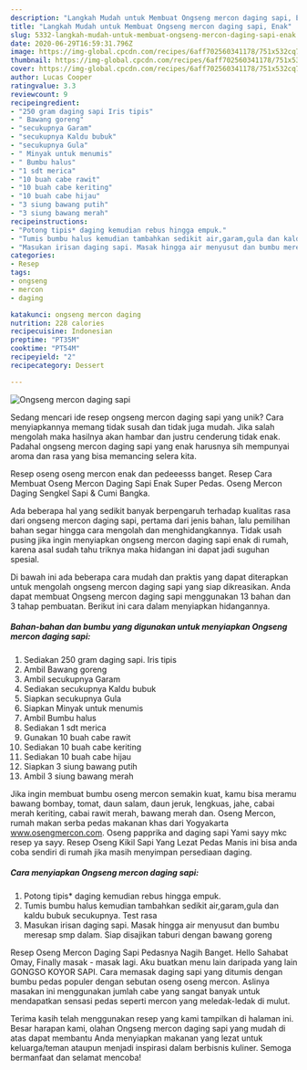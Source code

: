 ```yaml
---
description: "Langkah Mudah untuk Membuat Ongseng mercon daging sapi, Enak"
title: "Langkah Mudah untuk Membuat Ongseng mercon daging sapi, Enak"
slug: 5332-langkah-mudah-untuk-membuat-ongseng-mercon-daging-sapi-enak
date: 2020-06-29T16:59:31.796Z
image: https://img-global.cpcdn.com/recipes/6aff702560341178/751x532cq70/ongseng-mercon-daging-sapi-foto-resep-utama.jpg
thumbnail: https://img-global.cpcdn.com/recipes/6aff702560341178/751x532cq70/ongseng-mercon-daging-sapi-foto-resep-utama.jpg
cover: https://img-global.cpcdn.com/recipes/6aff702560341178/751x532cq70/ongseng-mercon-daging-sapi-foto-resep-utama.jpg
author: Lucas Cooper
ratingvalue: 3.3
reviewcount: 9
recipeingredient:
- "250 gram daging sapi Iris tipis"
- " Bawang goreng"
- "secukupnya Garam"
- "secukupnya Kaldu bubuk"
- "secukupnya Gula"
- " Minyak untuk menumis"
- " Bumbu halus"
- "1 sdt merica"
- "10 buah cabe rawit"
- "10 buah cabe keriting"
- "10 buah cabe hijau"
- "3 siung bawang putih"
- "3 siung bawang merah"
recipeinstructions:
- "Potong tipis* daging kemudian rebus hingga empuk."
- "Tumis bumbu halus kemudian tambahkan sedikit air,garam,gula dan kaldu bubuk secukupnya. Test rasa"
- "Masukan irisan daging sapi. Masak hingga air menyusut dan bumbu meresap smp dalam. Siap disajikan taburi dengan bawang goreng"
categories:
- Resep
tags:
- ongseng
- mercon
- daging

katakunci: ongseng mercon daging 
nutrition: 228 calories
recipecuisine: Indonesian
preptime: "PT35M"
cooktime: "PT54M"
recipeyield: "2"
recipecategory: Dessert

---
```



![Ongseng mercon daging sapi](https://img-global.cpcdn.com/recipes/6aff702560341178/751x532cq70/ongseng-mercon-daging-sapi-foto-resep-utama.jpg)

Sedang mencari ide resep ongseng mercon daging sapi yang unik? Cara menyiapkannya memang tidak susah dan tidak juga mudah. Jika salah mengolah maka hasilnya akan hambar dan justru cenderung tidak enak. Padahal ongseng mercon daging sapi yang enak harusnya sih mempunyai aroma dan rasa yang bisa memancing selera kita.

Resep oseng oseng mercon enak dan pedeeesss banget. Resep Cara Membuat Oseng Mercon Daging Sapi Enak Super Pedas. Oseng Mercon Daging Sengkel Sapi &amp; Cumi Bangka.

Ada beberapa hal yang sedikit banyak berpengaruh terhadap kualitas rasa dari ongseng mercon daging sapi, pertama dari jenis bahan, lalu pemilihan bahan segar hingga cara mengolah dan menghidangkannya. Tidak usah pusing jika ingin menyiapkan ongseng mercon daging sapi enak di rumah, karena asal sudah tahu triknya maka hidangan ini dapat jadi suguhan spesial.


Di bawah ini ada beberapa cara mudah dan praktis yang dapat diterapkan untuk mengolah ongseng mercon daging sapi yang siap dikreasikan. Anda dapat membuat Ongseng mercon daging sapi menggunakan 13 bahan dan 3 tahap pembuatan. Berikut ini cara dalam menyiapkan hidangannya.

<!--inarticleads1-->

##### Bahan-bahan dan bumbu yang digunakan untuk menyiapkan Ongseng mercon daging sapi:

1. Sediakan 250 gram daging sapi. Iris tipis
1. Ambil  Bawang goreng
1. Ambil secukupnya Garam
1. Sediakan secukupnya Kaldu bubuk
1. Siapkan secukupnya Gula
1. Siapkan  Minyak untuk menumis
1. Ambil  Bumbu halus
1. Sediakan 1 sdt merica
1. Gunakan 10 buah cabe rawit
1. Sediakan 10 buah cabe keriting
1. Sediakan 10 buah cabe hijau
1. Siapkan 3 siung bawang putih
1. Ambil 3 siung bawang merah


Jika ingin membuat bumbu oseng mercon semakin kuat, kamu bisa meramu bawang bombay, tomat, daun salam, daun jeruk, lengkuas, jahe, cabai merah keriting, cabai rawit merah, bawang merah dan. Oseng Mercon, rumah makan serba pedas makanan khas dari Yogyakarta www.osengmercon.com. Oseng papprika and daging sapi Yami sayy mkc resep ya sayy. Resep Oseng Kikil Sapi Yang Lezat Pedas Manis ini bisa anda coba sendiri di rumah jika masih menyimpan persediaan daging. 

<!--inarticleads2-->

##### Cara menyiapkan Ongseng mercon daging sapi:

1. Potong tipis* daging kemudian rebus hingga empuk.
1. Tumis bumbu halus kemudian tambahkan sedikit air,garam,gula dan kaldu bubuk secukupnya. Test rasa
1. Masukan irisan daging sapi. Masak hingga air menyusut dan bumbu meresap smp dalam. Siap disajikan taburi dengan bawang goreng


Resep Oseng Mercon Daging Sapi Pedasnya Nagih Banget. Hello Sahabat Omay, Finally masak - masak lagi. Aku buatkan menu lain daripada yang lain GONGSO KOYOR SAPI. Cara memasak daging sapi yang ditumis dengan bumbu pedas populer dengan sebutan oseng oseng mercon. Aslinya masakan ini menggunakan jumlah cabe yang sangat banyak untuk mendapatkan sensasi pedas seperti mercon yang meledak-ledak di mulut. 

Terima kasih telah menggunakan resep yang kami tampilkan di halaman ini. Besar harapan kami, olahan Ongseng mercon daging sapi yang mudah di atas dapat membantu Anda menyiapkan makanan yang lezat untuk keluarga/teman ataupun menjadi inspirasi dalam berbisnis kuliner. Semoga bermanfaat dan selamat mencoba!
